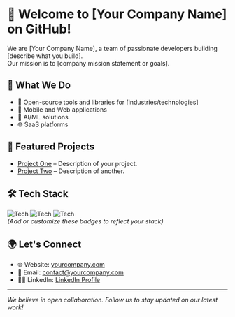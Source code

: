 # 👋 Welcome to [Your Company Name] on GitHub!

We are [Your Company Name], a team of passionate developers building [describe what you build].  
Our mission is to [company mission statement or goals].

## 🚀 What We Do

- 🔧 Open-source tools and libraries for [industries/technologies]
- 📱 Mobile and Web applications
- 🤖 AI/ML solutions
- 🌐 SaaS platforms

## 📂 Featured Projects

- [Project One](https://github.com/yourcompany/project-one) – Description of your project.
- [Project Two](https://github.com/yourcompany/project-two) – Description of another.

## 🛠️ Tech Stack

![Tech](https://img.shields.io/badge/-Node.js-green) ![Tech](https://img.shields.io/badge/-React-blue) ![Tech](https://img.shields.io/badge/-Python-yellow)  
*(Add or customize these badges to reflect your stack)*

## 🌍 Let's Connect

- 🌐 Website: [yourcompany.com](https://yourcompany.com)
- 📧 Email: [contact@yourcompany.com](mailto:contact@yourcompany.com)
- 🧑‍💼 LinkedIn: [LinkedIn Profile](https://linkedin.com/company/yourcompany)

---
_We believe in open collaboration. Follow us to stay updated on our latest work!_
